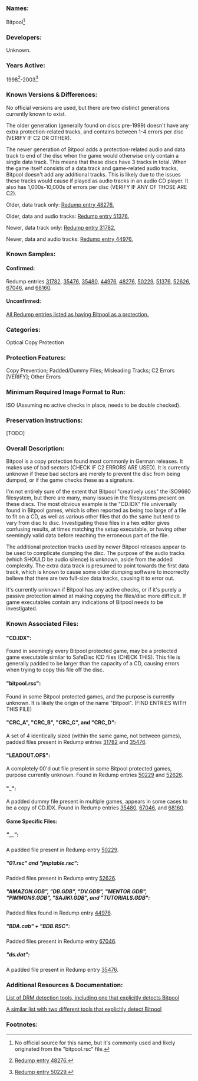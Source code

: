 ### Names:
Bitpool[^1]

### Developers:
Unknown.

### Years Active: 
1998[^2]-2003[^3]

### Known Versions & Differences: 
No official versions are used, but there are two distinct generations currently known to exist. 

The older generation (generally found on discs pre-1999) doesn't have any extra protection-related tracks, and contains between 1-4 errors per disc (VERIFY IF C2 OR OTHER).

The newer generation of Bitpool adds a protection-related audio and data track to end of the disc when the game would otherwise only contain a single data track. This means that these discs have 3 tracks in total. When the game itself consists of a data track and game-related audio tracks, Bitpool doesn't add any additional tracks. This is likely due to the issues these tracks would cause if played as audio tracks in an audio CD player. It also has 1,000s-10,000s of errors per disc (VERIFY IF ANY OF THOSE ARE C2).

Older, data track only: [Redump entry 48276.](http://redump.org/disc/48276)

Older, data and audio tracks: [Redump entry 51376.](http://redump.org/disc/51376)

Newer, data track only: [Redump entry 31782.](http://redump.org/disc/31782)

Newer, data and audio tracks: [Redump entry 44976.](http://redump.org/disc/44976)

### Known Samples: 
#### Confirmed: 
Redump entries
[31782](http://redump.org/disc/31782),
[35476](http://redump.org/disc/35476),
[35480](http://redump.org/disc/35480),
[44976](http://redump.org/disc/44976),
[48276](http://redump.org/disc/48276), 
[50229](http://redump.org/disc/50229), 
[51376](http://redump.org/disc/51376), 
[52626](http://redump.org/disc/52626), 
[67046](http://redump.org/disc/67046), and 
[68160](http://redump.org/disc/68160).

#### Unconfirmed:
[All Redump entries listed as having Bitpool as a protection.](http://redump.org/discs/quicksearch/bitpool/protection/only)

### Categories: 
Optical Copy Protection

### Protection Features:
Copy Prevention; Padded/Dummy Files; Misleading Tracks; C2 Errors [VERIFY]; Other Errors

### Minimum Required Image Format to Run:
ISO (Assuming no active checks in place, needs to be double checked).

### Preservation Instructions:
[TODO]

### Overall Description:
Bitpool is a copy protection found most commonly in German releases. It makes use of bad sectors (CHECK IF C2 ERRORS ARE USED). It is currently unknown if these bad sectors are merely to prevent the disc from being dumped, or if the game checks these as a signature.

I'm not entirely sure of the extent that Bitpool "creatively uses" the ISO9660 filesystem, but there are many, many issues in the filesystems present on these discs. The most obvious example is the "CD.IDX" file universally found in Bitpool games, which is often reported as being too large of a file to fit on a CD, as well as various other files that do the same but tend to vary from disc to disc. Investigating these files in a hex editor gives confusing results, at times matching the setup executable, or having other seemingly valid data before reaching the erroneous part of the file.

The additional protection tracks used by newer Bitpool releases appear to be used to complicate dumping the disc. The purpose of the audio tracks (which SHOULD be audio silence) is unknown, aside from the added complexity. The extra data track is presumed to point towards the first data track, which is known to cause some older dumping software to incorrectly believe that there are two full-size data tracks, causing it to error out.

It's currently unknown if Bitpool has any active checks, or if it's purely a passive protection aimed at making copying the files/disc more difficult. If game executables contain any indications of Bitpool needs to be investigated.

### Known Associated Files:
#### "CD.IDX": 
Found in seemingly every Bitpool protected game, may be a protected game executable similar to SafeDisc ICD files (CHECK THIS). This file is generally padded to be larger than the capacity of a CD, causing errors when trying to copy this file off the disc.

#### "bitpool.rsc":
Found in some Bitpool protected games, and the purpose is currently unknown. It is likely the origin of the name "Bitpool". (FIND ENTRIES WITH THIS FILE)

#### "CRC_A", "CRC_B", "CRC_C", and "CRC_D":
A set of 4 identically sized (within the same game, not between games), padded files present in Redump entries [31782](http://redump.org/disc/31782) and [35476](http://redump.org/disc/35476).

#### "LEADOUT.OFS": 
A completely 00'd out file present in some Bitpool protected games, purpose currently unknown. Found in Redump entries [50229](http://redump.org/disc/50229) and [52626](http://redump.org/disc/52626).

#### "_":
A padded dummy file present in multiple games, appears in some cases to be a copy of CD.IDX. Found in Redump entries [35480](http://redump.org/disc/35480),  [67046](http://redump.org/disc/67046), and [68160](http://redump.org/disc/68160).

#### Game Specific Files:

##### "__":
A padded file present in Redump entry [50229](http://redump.org/disc/50229).

#####  "01.rsc" and "jmptable.rsc":
Padded files present in Redump entry [52626](http://redump.org/disc/52626).

##### "AMAZON.GDB", "DB.GDB",  "DV.GDB", "MENTOR.GDB", "PIMMONS.GDB", "SAJIKI.GDB", and "TUTORIALS.GDB":
Padded files found in Redump entry [44976](http://redump.org/disc/44976).

##### "BDA.cab" + "BDB.RSC":
Padded files present in Redump entry [67046](http://redump.org/disc/67046).
 
#####  "ds.dat": 
A padded file present in Redump entry [35476](http://redump.org/disc/35476).

### Additional Resources & Documentation:
[List of DRM detection tools, including one that explicitly detects Bitpool](http://www.gameburnworld.com/cdridentifyingtools.shtml)

[A similar list with two different tools that explicitly detect Bitpool](https://www.cdmediaworld.com/hardware/cdrom/cd_utils_2.shtml)

### Footnotes:
[^1]: No official source for this name, but it's commonly used and likely originated from the "bitpool.rsc" file.
[^2]: [Redump entry 48276.](http://redump.org/disc/48276)
[^3]: [Redump entry 50229.](http://redump.org/disc/50229)
